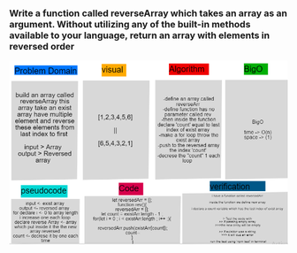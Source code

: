 ### Write a function called reverseArray which takes an array as an argument. Without utilizing any of the built-in methods available to your language, return an array with elements in reversed order


![reversed array](./myAlgorithm.PNG)
